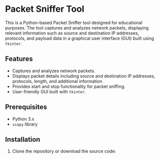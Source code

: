 # Packet Sniffer Tool

This is a Python-based Packet Sniffer tool designed for educational purposes. The tool captures and analyzes network packets, displaying relevant information such as source and destination IP addresses, protocols, and payload data in a graphical user interface (GUI) built using `tkinter`.

## Features

- Captures and analyzes network packets.
- Displays packet details including source and destination IP addresses, protocols, length, and additional information.
- Provides start and stop functionality for packet sniffing.
- User-friendly GUI built with `tkinter`.

## Prerequisites

- Python 3.x
- `scapy` library

## Installation

1. Clone the repository or download the source code:


